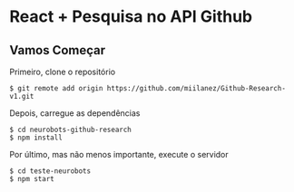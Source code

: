 # React + Pesquisa no API Github

## Vamos Começar

Primeiro, clone o repositório

```
$ git remote add origin https://github.com/miilanez/Github-Research-v1.git
```

Depois, carregue as dependências

```
$ cd neurobots-github-research
$ npm install
``` 
Por último, mas não menos importante, execute o servidor

```
$ cd teste-neurobots
$ npm start
```
 
